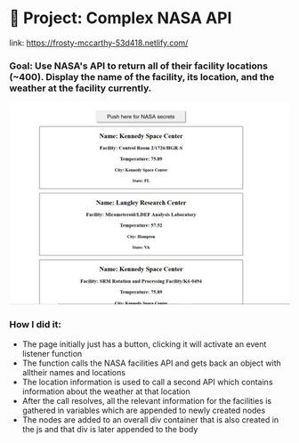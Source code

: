 # 🚀 Project: Complex NASA API
link: https://frosty-mccarthy-53d418.netlify.com/

### Goal: Use NASA's API to return all of their facility locations (~400). Display the name of the facility, its location, and the weather at the facility currently. 
![alt text](Capture.PNG)

### How I did it:

- The page initially just has a button, clicking it will activate an event listener function
- The function calls the NASA facilities API and gets back an object with alltheir names and locations
- The location information is used to call a second API which contains information about the weather at that location
- After the call resolves, all the relevant information for the facilities is gathered in variables which are appended to newly created nodes
- The nodes are added to an overall div container that is also created in the js and that div is later appended to the body 
